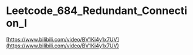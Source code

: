# Leetcode_684_Redundant_Connection_I

[https://www.bilibili.com/video/BV1Ki4y1x7UV](https://www.bilibili.com/video/BV1Ki4y1x7UV)